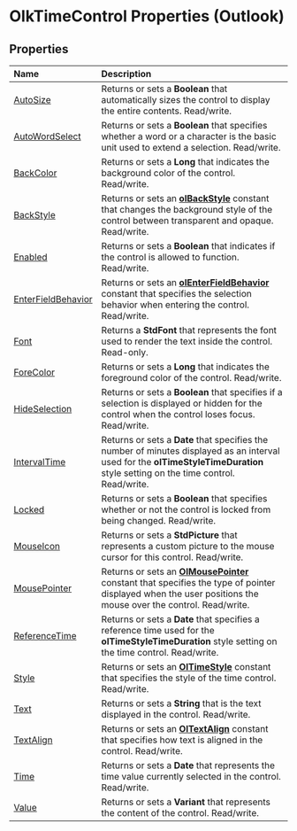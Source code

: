 
# OlkTimeControl Properties (Outlook)

## Properties



|**Name**|**Description**|
|:-----|:-----|
|[AutoSize](13b23cae-3e15-5ed2-aa0e-bab7f1a6e3ea.md)|Returns or sets a  **Boolean** that automatically sizes the control to display the entire contents. Read/write.|
|[AutoWordSelect](272102e8-d40e-faf1-e91e-6e1b74b8f9bd.md)|Returns or sets a  **Boolean** that specifies whether a word or a character is the basic unit used to extend a selection. Read/write.|
|[BackColor](ca962737-f5d3-c99f-1a9a-2ff68c0582bb.md)|Returns or sets a  **Long** that indicates the background color of the control. Read/write.|
|[BackStyle](b83a0080-4eba-ba03-f61e-9a13b511292c.md)|Returns or sets an  **[olBackStyle](54ed2253-fe39-9e91-e15a-8e9072d0c257.md)** constant that changes the background style of the control between transparent and opaque. Read/write.|
|[Enabled](cb8b9afa-4bef-b93f-0b3d-d4a7eb7e416b.md)|Returns or sets a  **Boolean** that indicates if the control is allowed to function. Read/write.|
|[EnterFieldBehavior](72e4d3a1-10cc-23a6-7bad-1ddca73c9db3.md)|Returns or sets an  **[olEnterFieldBehavior](4f9271f9-32db-08c7-f452-12e9793d1f9b.md)** constant that specifies the selection behavior when entering the control. Read/write.|
|[Font](7962453a-7b9e-3287-8575-2e3622dcba84.md)|Returns a  **StdFont** that represents the font used to render the text inside the control. Read-only.|
|[ForeColor](5c174c63-889f-77d4-3482-607e4be5ba3b.md)|Returns or sets a  **Long** that indicates the foreground color of the control. Read/write.|
|[HideSelection](c245d705-2d58-23e0-6685-8bf3cccf0ac9.md)|Returns or sets a  **Boolean** that specifies if a selection is displayed or hidden for the control when the control loses focus. Read/write.|
|[IntervalTime](518bd878-f970-2600-8c63-17fa8774def4.md)|Returns or sets a  **Date** that specifies the number of minutes displayed as an interval used for the **olTimeStyleTimeDuration** style setting on the time control. Read/write.|
|[Locked](3e448a76-c4cd-1f39-0989-b8bba93e719b.md)|Returns or sets a  **Boolean** that specifies whether or not the control is locked from being changed. Read/write.|
|[MouseIcon](01d4fa08-f3ea-4c74-5f23-c79dc5817e2a.md)|Returns or sets a  **StdPicture** that represents a custom picture to the mouse cursor for this control. Read/write.|
|[MousePointer](fb38e418-8313-14bc-7783-7e6e3bf59ccb.md)|Returns or sets an  **[OlMousePointer](527df8bb-000c-f108-0522-2d294858b251.md)** constant that specifies the type of pointer displayed when the user positions the mouse over the control. Read/write.|
|[ReferenceTime](3979de6d-4992-f42c-b894-7f9661826ca6.md)|Returns or sets a  **Date** that specifies a reference time used for the **olTimeStyleTimeDuration** style setting on the time control. Read/write.|
|[Style](4a5f2651-e4ed-50f0-a842-6c6d965e928a.md)|Returns or sets an  **[OlTimeStyle](82c4d063-29f2-d7c8-44ff-8b4aca912855.md)** constant that specifies the style of the time control. Read/write.|
|[Text](bf9c97af-65af-655a-642f-17af6513c670.md)|Returns or sets a  **String** that is the text displayed in the control. Read/write.|
|[TextAlign](66b3b56d-dda2-3937-dad6-391ae24236f4.md)|Returns or sets an  **[OlTextAlign](f79a8b30-37e0-c1e6-7414-f664dfeb0c86.md)** constant that specifies how text is aligned in the control. Read/write.|
|[Time](da483b8b-ef16-53e6-b3a8-e18f71799759.md)|Returns or sets a  **Date** that represents the time value currently selected in the control. Read/write.|
|[Value](e0cbbfd7-1cbd-2e28-f89e-b9081672a86d.md)|Returns or sets a  **Variant** that represents the content of the control. Read/write.|
